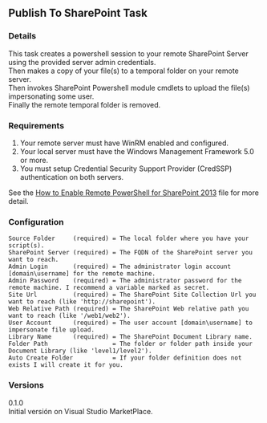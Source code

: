 ## Publish To SharePoint Task

### Details
This task creates a powershell session to your remote SharePoint Server using the provided server admin credentials.  
Then makes a copy of your file(s) to a temporal folder on your remote server.  
Then invokes SharePoint Powershell module cmdlets to upload the file(s) impersonating some user.  
Finally the remote temporal folder is removed.  

### Requirements
1. Your remote server must have WinRM enabled and configured.
2. Your local server must have the Windows Management Framework 5.0 or more.
3. You must setup Credential Security Support Provider (CredSSP) authentication on both servers. 

See the [How to Enable Remote PowerShell for SharePoint 2013](https://github.com/ggarbuglia/TfsExtensions/blob/master/PublishToSharePoint/HowToEnableRemotePowerShellSharePoint2013.txt) file for more detail.  

### Configuration
```
Source Folder     (required) = The local folder where you have your script(s).
SharePoint Server (required) = The FQDN of the SharePoint server you want to reach.
Admin Login       (required) = The administrator login account [domain\username] for the remote machine.
Admin Password    (required) = The administrator password for the remote machine. I recommend a variable marked as secret.
Site Url          (required) = The SharePoint Site Collection Url you want to reach (like 'http://sharepoint').
Web Relative Path (required) = The SharePoint Web relative path you want to reach (like '/web1/web2').
User Account      (required) = The user account [domain\username] to impersonate file upload.
Library Name      (required) = The SharePoint Document Library name.
Folder Path                  = The folder or folder path inside your Document Library (like 'level1/level2').
Auto Create Folder           = If your folder definition does not exists I will create it for you.
```

### Versions
0.1.0  
Initial versión on Visual Studio MarketPlace.  